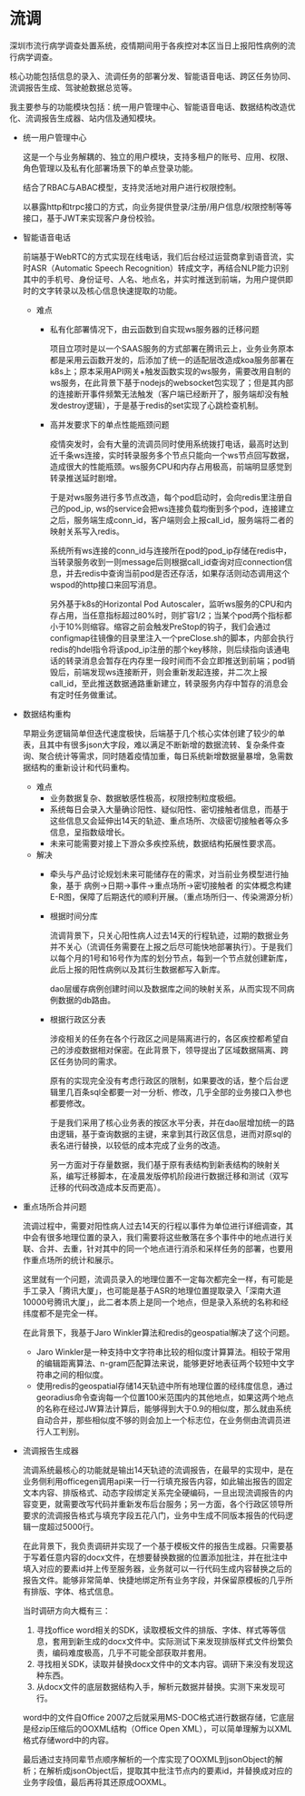 # 流调
深圳市流行病学调查处置系统，疫情期间用于各疾控对本区当日上报阳性病例的流行病学调查。

核心功能包括信息的录入、流调任务的部署分发、智能语音电话、跨区任务协同、流调报告生成、驾驶舱数据总览等。

我主要参与的功能模块包括：统一用户管理中心、智能语音电话、数据结构改造优化、流调报告生成器、站内信及通知模块。

- 统一用户管理中心

    这是一个与业务解耦的、独立的用户模块，支持多租户的账号、应用、权限、角色管理以及私有化部署场景下的单点登录功能。

    结合了RBAC与ABAC模型，支持灵活地对用户进行权限控制。

    以暴露http和trpc接口的方式，向业务提供登录/注册/用户信息/权限控制等等接口，基于JWT来实现客户身份校验。
- 智能语音电话

    前端基于WebRTC的方式实现在线电话，我们后台经过运营商拿到语音流，实时ASR（Automatic Speech Recognition）转成文字，再结合NLP能力识别其中的手机号、身份证号、人名、地点名，并实时推送到前端，为用户提供即时的文字转录以及核心信息快速提取的功能。
    - 难点
        - 私有化部署情况下，由云函数到自实现ws服务器的迁移问题
        
            项目立项时是以一个SAAS服务的方式部署在腾讯云上，业务业务原本都是采用云函数开发的，后添加了统一的适配层改造成koa服务部署在k8s上；原本采用API网关+触发函数实现的ws服务，需要改用自制的ws服务，在此背景下基于nodejs的websocket包实现了；但是其内部的连接断开事件频繁无法触发（客户端已经断开了，服务端却没有触发destroy逻辑），于是基于redis的set实现了心跳检查机制。
        - 高并发要求下的单点性能瓶颈问题

            疫情突发时，会有大量的流调员同时使用系统拨打电话，最高时达到近千条ws连接，实时转录服务多个节点只能向一个ws节点回写数据，造成很大的性能瓶颈。ws服务CPU和内存占用极高，前端明显感觉到转录推送延时剧增。

            于是对ws服务进行多节点改造，每个pod启动时，会向redis里注册自己的pod_ip, ws的service会把ws连接负载均衡到多个pod，连接建立之后，服务端生成conn_id，客户端则会上报call_id，服务端将二者的映射关系写入redis。
            
            系统所有ws连接的conn_id与连接所在pod的pod_ip存储在redis中，当转录服务收到一则message后则根据call_id查询对应connection信息，并去redis中查询当前pod是否还存活，如果存活则动态调用这个wspod的http接口来回写消息。

            另外基于k8s的Horizontal Pod Autoscaler，监听ws服务的CPU和内存占用，当任意指标超过80%时，则扩容1/2；当某个pod两个指标都小于10%则缩容。缩容之前会触发PreStop的钩子，我们会通过configmap往镜像的目录里注入一个preClose.sh的脚本，内部会执行redis的hdel指令将该pod_ip注册的那个key移除，则后续指向该通电话的转录消息会暂存在内存里一段时间而不会立即推送到前端；pod销毁后，前端发现ws连接断开，则会重新发起连接，并二次上报call_id，至此推送数据通路重新建立，转录服务内存中暂存的消息会有定时任务做重试。

- 数据结构重构

    早期业务逻辑简单但迭代速度极快，后端基于几个核心实体创建了较少的单表，且其中有很多json大字段，难以满足不断新增的数据流转、复杂条件查询、聚合统计等需求，同时随着疫情加重，每日系统新增数据量暴增，急需数据结构的重新设计和代码重构。

    - 难点
        - 业务数据复杂、数据敏感性极高，权限控制粒度极细。
        - 系统每日会录入大量确诊阳性、疑似阳性、密切接触者信息，而基于这些信息又会延伸出14天的轨迹、重点场所、次级密切接触者等众多信息，呈指数级增长。
        - 未来可能需要对接上下游众多疾控系统，数据结构拓展性要求高。
    - 解决
        - 牵头与产品讨论规划未来可能储存在的需求，对当前业务模型进行抽象，基于 病例->日期->事件->重点场所->密切接触者 的实体概念构建E-R图，保障了后期迭代的顺利开展。（重点场所归一、传染溯源分析）
        - 根据时间分库
            
            流调背景下，只关心阳性病人过去14天的行程轨迹，过期的数据业务并不关心（流调任务需要在上报之后尽可能快地部署执行）。于是我们以每个月的1号和16号作为库的划分节点，每到一个节点就创建新库，此后上报的阳性病例以及其衍生数据都写入新库。

            dao层缓存病例创建时间以及数据库之间的映射关系，从而实现不同病例数据的db路由。
        - 根据行政区分表
            
            涉疫相关的任务在各个行政区之间是隔离进行的，各区疾控都希望自己的涉疫数据相对保密。在此背景下，领导提出了区域数据隔离、跨区任务协同的需求。

            原有的实现完全没有考虑行政区的限制，如果要改的话，整个后台逻辑里几百条sql全都要一对一分析、修改，几乎全部的业务接口入参也都要修改。

            于是我们采用了核心业务表的按区水平分表，并在dao层增加统一的路由逻辑，基于查询数据的主键，来拿到其行政区信息，进而对原sql的表名进行替换，以较低的成本完成了业务的改造。

            另一方面对于存量数据，我们基于原有表结构到新表结构的映射关系，编写迁移脚本，在凌晨发版停机阶段进行数据迁移和测试（双写迁移的代码改造成本反而更高）。
- 重点场所合并问题

    流调过程中，需要对阳性病人过去14天的行程以事件为单位进行详细调查，其中会有很多地理位置的录入，我们需要将这些散落在多个事件中的地点进行关联、合并、去重，针对其中的同一个地点进行消杀和采样任务的部署，也要用作重点场所的统计和展示。

    这里就有一个问题，流调员录入的地理位置不一定每次都完全一样，有可能是手工录入「腾讯大厦」，也可能是基于ASR的地理位置提取录入「深南大道10000号腾讯大厦」，此二者本质上是同一个地点，但是录入系统的名称和经纬度都不是完全一样。

    在此背景下，我基于Jaro Winkler算法和redis的geospatial解决了这个问题。

    - Jaro Winkler是一种支持中文字符串比较的相似度计算算法。相较于常用的编辑距离算法、n-gram匹配算法来说，能够更好地表征两个较短中文字符串之间的相似度。
    - 使用redis的geospatial存储14天轨迹中所有地理位置的经纬度信息，通过georadius命令查询每一个位置100米范围内的其他地点，如果这两个地点的名称在经过JW算法计算后，能够得到大于0.9的相似度，那么就由系统自动合并，那些相似度不够的则会加上一个标志位，在业务侧由流调员进行人工判别。

- 流调报告生成器

    流调系统最核心的功能就是输出14天轨迹的流调报告，在最早的实现中，是在业务侧利用officegen调用api来一行一行填充报告内容，如此输出报告的固定文本内容、排版格式、动态字段绑定关系完全硬编码，一旦出现流调报告的内容变更，就需要改写代码并重新发布后台服务；另一方面，各个行政区领导所要求的流调报告格式与填充字段五花八门，业务中生成不同版本报告的代码逻辑一度超过5000行。

    在此背景下，我负责调研并实现了一个基于模板文件的报告生成器。只需要基于写着任意内容的docx文件，在想要替换数据的位置添加批注，并在批注中填入对应的要素id并上传至服务器，业务就可以一行代码生成内容替换之后的报告文件。能够非常简单、快捷地绑定所有业务字段，并保留原模板的几乎所有排版、字体、格式信息。

    当时调研方向大概有三：
    1. 寻找office word相关的SDK，读取模板文件的排版、字体、样式等等信息，套用到新生成的docx文件中。实际测试下来发现排版样式文件纷繁负责，编码难度极高，几乎不可能全部获取并套用。
    2. 寻找相关SDK，读取并替换docx文件中的文本内容。调研下来没有发现这种东西。
    3. 从docx文件的底层数据结构入手，解析元数据并替换。实测下来发现可行。

    word中的文件自Office 2007之后就采用MS-DOC格式进行数据存储，它底层是经zip压缩后的OOXML结构（Office Open XML），可以简单理解为以XML格式存储word中的内容。

    最后通过支持同辈节点顺序解析的一个库实现了OOXML到jsonObject的解析；在解析成jsonObject后，提取其中批注节点内的要素id，并替换成对应的业务字段值，最后再将其还原成OOXML。